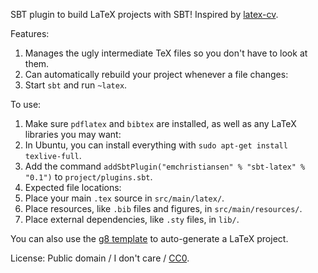 SBT plugin to build LaTeX projects with SBT! Inspired by [latex-cv](https://github.com/stuhood/latex-cv).

Features:
1. Manages the ugly intermediate TeX files so you don't have to look at them.
2. Can automatically rebuild your project whenever a file changes:
 1. Start `sbt` and run `~latex`.

To use:
1. Make sure `pdflatex` and `bibtex` are installed, as well as any LaTeX libraries you may want:
 1. In Ubuntu, you can install everything with `sudo apt-get install texlive-full`.
2. Add the command `addSbtPlugin("emchristiansen" % "sbt-latex" % "0.1")` to `project/plugins.sbt`.
3. Expected file locations:
 1. Place your main `.tex` source in `src/main/latex/`.
 2. Place resources, like `.bib` files and figures, in `src/main/resources/`.
 3. Place external dependencies, like `.sty` files, in `lib/`.

You can also use the [g8 template](https://github.com/emchristiansen/SBTLatexTemplate.g8) to auto-generate a LaTeX project.

License: Public domain / I don't care / [CC0](http://creativecommons.org/publicdomain/zero/1.0/).


